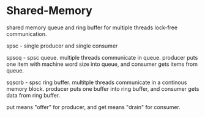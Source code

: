# Shared-Memory
shared memory queue and ring buffer for multiple threads lock-free communication.


spsc - single producer and single consumer

spscq - spsc queue. multiple threads communicate in queue. producer puts one item with machine word size into queue, and consumer gets items from queue.

sqscrb - spsc ring buffer. multitple threads communicate in a continous memory block. producer puts one buffer into ring buffer, and consumer gets data from ring buffer.

put means "offer" for producer, and get means "drain" for consumer.


